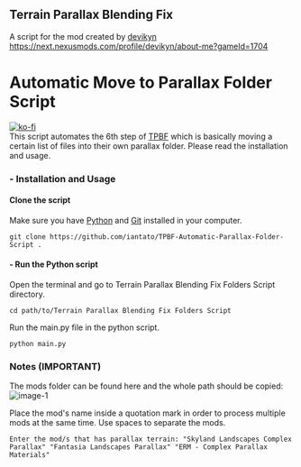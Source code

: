 ## Terrain Parallax Blending Fix
A script for the mod created by [devikyn](https://next.nexusmods.com/profile/devikyn/about-me?gameId=1704)
<br> https://next.nexusmods.com/profile/devikyn/about-me?gameId=1704

# Automatic Move to Parallax Folder Script
[![ko-fi](https://ko-fi.com/img/githubbutton_sm.svg)](https://ko-fi.com/C0C11075O3)
<br> This script automates the 6th step of [TPBF](https://www.nexusmods.com/skyrimspecialedition/mods/88261) which is basically moving a certain list of files into their own parallax folder. Please read the installation and usage.

### - Installation and Usage
#### Clone the script
Make sure you have [Python](https://www.python.org/) and [Git](https://git-scm.com/download/win) installed in your computer.
```
git clone https://github.com/iantato/TPBF-Automatic-Parallax-Folder-Script .
```

#### - Run the Python script
Open the terminal and go to Terrain Parallax Blending Fix Folders Script directory.
```
cd path/to/Terrain Parallax Blending Fix Folders Script
```
Run the main.py file in the python script.
```
python main.py
```

### Notes (IMPORTANT)
The mods folder can be found here and the whole path should be copied:
![image-1](https://github.com/iantato/TPBF-Automatic-Parallax-Folder-Script/assets/83338977/1e286ecd-2876-4a49-b1e9-30601c623aa7)

Place the mod's name inside a quotation mark in order to process multiple mods at the same time. Use spaces to separate the mods.
```
Enter the mod/s that has parallax terrain: "Skyland Landscapes Complex Parallax" "Fantasia Landscapes Parallax" "ERM - Complex Parallax Materials"
```
